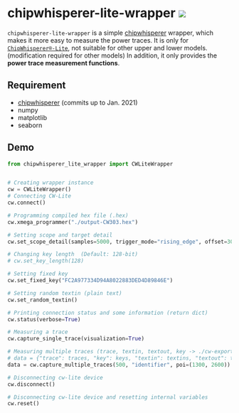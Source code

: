 # chipwhisperer-lite-wrapper <img src="https://img.shields.io/badge/Code%20line-0.4k-f39fff"></img>
`chipwhisperer-lite-wrapper` is a simple [chipwhisperer](https://github.com/newaetech/chipwhisperer) wrapper, 
which makes it more easy to measure the power traces.
It is only for [`ChipWhisperer®-Lite`](https://rtfm.newae.com/Capture/ChipWhisperer-Lite/), not suitable for other upper and lower models.
(modification required for other models) 
In addition, it only provides the **power trace measurement functions**.

## Requirement
* [chipwhisperer](https://github.com/newaetech/chipwhisperer) (commits up to Jan. 2021)
* numpy
* matplotlib
* seaborn

## Demo
```python
from chipwhisperer_lite_wrapper import CWLiteWrapper


# Creating wrapper instance
cw = CWLiteWrapper()
# Connecting CW-Lite
cw.connect()

# Programming compiled hex file (.hex)
cw.xmega_programmer("./output-CW303.hex")

# Setting scope and target detail
cw.set_scope_detail(samples=5000, trigger_mode="rising_edge", offset=300, scale="clkgen_x4")

# Changing key length  (Default: 128-bit)
# cw.set_key_length(128)

# Setting fixed key
cw.set_fixed_key("FC2A977334D94A8022883DED4D89846E")

# Setting random textin (plain text)
cw.set_random_textin()

# Printing connection status and some information (return dict)
cw.status(verbose=True)

# Measuring a trace
cw.capture_single_trace(visualization=True)

# Measuring multiple traces (trace, textin, textout, key -> ./cw-export/identifier-DATE-trace.npy, ...)
# data = {"trace": traces, "key": keys, "textin": textins, "textout": textouts}
data = cw.capture_multiple_traces(500, "identifier", poi=(1300, 2600))

# Disconnecting cw-lite device
cw.disconnect()

# Disconnecting cw-lite device and resetting internal variables
cw.reset()
```
